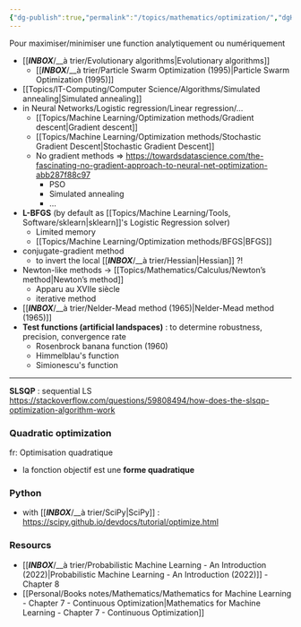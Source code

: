 ```yaml
---
{"dg-publish":true,"permalink":"/topics/mathematics/optimization/","dgHomeLink":true,"dgPassFrontmatter":false}
---
```



Pour maximiser/minimiser une function analytiquement ou numériquement
- [[___INBOX___/__à trier/Evolutionary algorithms|Evolutionary algorithms]]
	- [[___INBOX___/__à trier/Particle Swarm Optimization (1995)|Particle Swarm Optimization (1995)]]
- [[Topics/IT-Computing/Computer Science/Algorithms/Simulated annealing|Simulated annealing]]
- in Neural Networks/Logistic regression/Linear regression/…
	- [[Topics/Machine Learning/Optimization methods/Gradient descent|Gradient descent]]
	- [[Topics/Machine Learning/Optimization methods/Stochastic Gradient Descent|Stochastic Gradient Descent]]
	- No gradient methods => https://towardsdatascience.com/the-fascinating-no-gradient-approach-to-neural-net-optimization-abb287f88c97
		- PSO
		- Simulated annealing
		- …
-  **L-BFGS** (by default as [[Topics/Machine Learning/Tools, Software/sklearn|sklearn]]'s Logistic Regression solver)
	- Limited memory
	- [[Topics/Machine Learning/Optimization methods/BFGS|BFGS]]
- conjugate-gradient method
	- to invert the local [[___INBOX___/__à trier/Hessian|Hessian]] ?!
- Newton-like methods → [[Topics/Mathematics/Calculus/Newton’s method|Newton’s method]]
	- Apparu au XVIIe siècle
	- iterative method
- [[___INBOX___/__à trier/Nelder-Mead method (1965)|Nelder-Mead method (1965)]]
- **Test functions (artificial landspaces)** : to determine robustness, precision, convergence rate
	- Rosenbrock banana function (1960)
	- Himmelblau's function
	- Simionescu's function

---
**SLSQP** : sequential LS
https://stackoverflow.com/questions/59808494/how-does-the-slsqp-optimization-algorithm-work

### Quadratic optimization
fr: Optimisation quadratique
- la fonction objectif est une **forme quadratique**

### Python
- with [[___INBOX___/__à trier/SciPy|SciPy]] : https://scipy.github.io/devdocs/tutorial/optimize.html

### Resourcs
- [[___INBOX___/__à trier/Probabilistic Machine Learning - An Introduction (2022)|Probabilistic Machine Learning - An Introduction (2022)]] - Chapter 8
- [[Personal/Books notes/Mathematics/Mathematics for Machine Learning - Chapter 7 - Continuous Optimization|Mathematics for Machine Learning - Chapter 7 - Continuous Optimization]]
